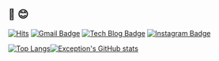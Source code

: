 ## 👋 😊

[![Hits](https://hits.seeyoufarm.com/api/count/incr/badge.svg?url=https%3A%2F%2Fgithub.com%2FJIINHEO&count_bg=%2379C83D&title_bg=%23555555&icon=&icon_color=%23E7E7E7&title=hits&edge_flat=false)](https://hits.seeyoufarm.com) 
[![Gmail Badge](https://img.shields.io/badge/Gmail-d14836?style=flat-square&logo=Gmail&logoColor=white&link=mailto:gjwldls123@gmail.com)](mailto:gjwldls123@gmail.com)
[![Tech Blog Badge](http://img.shields.io/badge/-Tech%20blog-552266?style=flat-square&link=https://davinci-ai.tistory.com/)](https://jiinheo.tistory.com/)
[![Instagram Badge](https://img.shields.io/badge/instagram-E4405F?style=flat-square&logo=instagram&logoColor=white&link=https://https://www.instagram.com/dev.jini/)](https://www.instagram.com/dev.jini/)

[![Top Langs](https://github-readme-stats.vercel.app/api/top-langs/?username=JIINHEO&layout=compact&theme=omni)](https://github.com/anuraghazra/github-readme-stats)[![Exception's GitHub stats](https://github-readme-stats.vercel.app/api?username=JIINHEO&theme=omni&count_private=true&show_icons=true&line_height=20)](https://github.com/anuraghazra/github-readme-stats)
